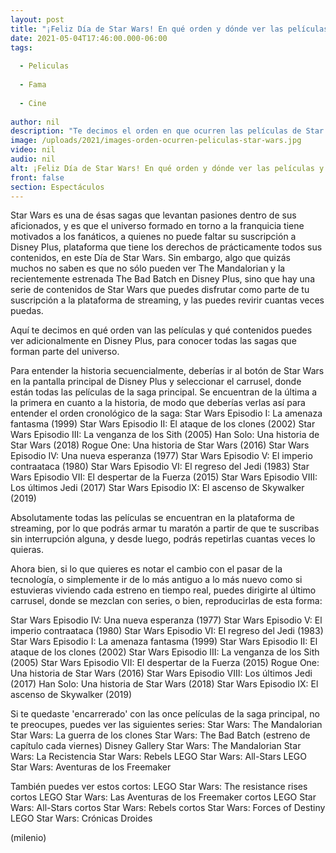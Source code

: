 ```yaml
---
layout: post
title: "¡Feliz Día de Star Wars! En qué orden y dónde ver las películas y series de la franquicia"
date: 2021-05-04T17:46:00.000-06:00
tags:
  
  - Peliculas
  
  - Fama
  
  - Cine
  
author: nil
description: "Te decimos el orden en que ocurren las películas de Star Wars y también en el que salieron; también cómo verlas en la plataforma de streaming Disney Plus. "
image: /uploads/2021/images-orden-ocurren-peliculas-star-wars.jpg
video: nil
audio: nil
alt: ¡Feliz Día de Star Wars! En qué orden y dónde ver las películas y series de la franquicia
front: false
section: Espectáculos
---
```


Star Wars es una de ésas sagas que levantan pasiones dentro de sus aficionados, y es que el universo formado en torno a la franquicia tiene motivados a los fanáticos, a quienes no puede faltar su suscripción a Disney Plus, plataforma que tiene los derechos de prácticamente todos sus contenidos, en este Día de Star Wars. Sin embargo, algo que quizás muchos no saben es que no sólo pueden ver The Mandalorian y la recientemente estrenada The Bad Batch en Disney Plus, sino que hay una serie de contenidos de Star Wars que puedes disfrutar como parte de tu suscripción a la plataforma de streaming, y las puedes revirir cuantas veces puedas. 

Aquí te decimos en qué orden van las películas y qué contenidos puedes ver adicionalmente en Disney Plus, para conocer todas las sagas que forman parte del universo. 

Para entender la historia secuencialmente, deberías ir al botón de Star Wars en la pantalla principal de Disney Plus y seleccionar el carrusel, donde están todas las películas de la saga principal. Se encuentran de la última a la primera en cuanto a la historia, de modo que deberías verlas así para entender el orden cronológico de la saga: 
Star Wars Episodio I: La amenaza fantasma (1999) Star Wars Episodio II: El ataque de los clones (2002) Star Wars Episodio III: La venganza de los Sith (2005) Han Solo: Una historia de Star Wars (2018) Rogue One: Una historia de Star Wars (2016) Star Wars Episodio IV: Una nueva esperanza (1977) Star Wars Episodio V: El imperio contraataca (1980) Star Wars Episodio VI: El regreso del Jedi (1983) Star Wars Episodio VII: El despertar de la Fuerza (2015) Star Wars Episodio VIII: Los últimos Jedi (2017) Star Wars Episodio IX: El ascenso de Skywalker (2019) 

Absolutamente todas las películas se encuentran en la plataforma de streaming, por lo que podrás armar tu maratón a partir de que te suscribas sin interrupción alguna, y desde luego, podrás repetirlas cuantas veces lo quieras. 

Ahora bien, si lo que quieres es notar el cambio con el pasar de la tecnología, o simplemente ir de lo más antiguo a lo más nuevo como si estuvieras viviendo cada estreno en tiempo real, puedes dirigirte al último carrusel, donde se mezclan con series, o bien, reproducirlas de esta forma: 

Star Wars Episodio IV: Una nueva esperanza (1977) Star Wars Episodio V: El imperio contraataca (1980) Star Wars Episodio VI: El regreso del Jedi (1983) Star Wars Episodio I: La amenaza fantasma (1999) Star Wars Episodio II: El ataque de los clones (2002) Star Wars Episodio III: La venganza de los Sith (2005) Star Wars Episodio VII: El despertar de la Fuerza (2015) Rogue One: Una historia de Star Wars (2016) Star Wars Episodio VIII: Los últimos Jedi (2017) Han Solo: Una historia de Star Wars (2018) Star Wars Episodio IX: El ascenso de Skywalker (2019) 

Si te quedaste 'encarrerado' con las once películas de la saga principal, no te preocupes, puedes ver las siguientes series: Star Wars: The Mandalorian Star Wars: La guerra de los clones Star Wars: The Bad Batch (estreno de capítulo cada viernes) Disney Gallery Star Wars: The Mandalorian Star Wars: La Recistencia Star Wars: Rebels LEGO Star Wars: All-Stars LEGO Star Wars: Aventuras de los Freemaker 

También puedes ver estos cortos: LEGO Star Wars: The resistance rises cortos LEGO Star Wars: Las Aventuras de los Freemaker cortos LEGO Star Wars: All-Stars cortos Star Wars: Rebels cortos Star Wars: Forces of Destiny LEGO Star Wars: Crónicas Droides 

(milenio)